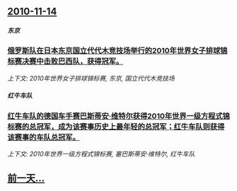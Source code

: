 ## [2010-11-14](/news/2010/11/14/index.md)

##### 东京
### [ 俄罗斯队在日本东京国立代代木竞技场举行的2010年世界女子排球锦标赛决赛中击败巴西队，获得冠军。](/news/2010/11/14/俄罗斯队在日本东京国立代代木竞技场举行的2010年世界女子排球锦标赛决赛中击败巴西队-获得冠军.md)
_上下文: 2010年世界女子排球锦标赛, 东京, 国立代代木竞技场_

##### 红牛车队
### [ 红牛车队的德国车手赛巴斯蒂安·维特尔获得2010年世界一级方程式锦标赛的总冠军，成为该赛事历史上最年轻的总冠军；红牛车队则获得该赛事的车队总冠军。](/news/2010/11/14/红牛车队的德国车手赛巴斯蒂安-维特尔获得2010年世界一级方程式锦标赛的总冠军-成为该赛事历史上最年轻的总冠军-红牛车.md)
_上下文: 2010年世界一级方程式锦标赛, 塞巴斯蒂安·维特尔, 红牛车队_

## [前一天...](/news/2010/11/13/index.md)

